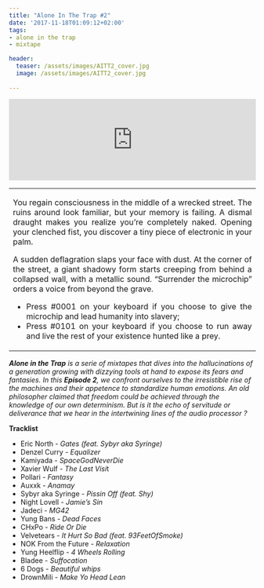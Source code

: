 ```yaml
---
title: "Alone In The Trap #2" 
date: '2017-11-18T01:09:12+02:00'
tags:
- alone in the trap
- mixtape

header:
  teaser: /assets/images/AITT2_cover.jpg
  image: /assets/images/AITT2_cover.jpg
 
---
```

<table>
<tbody>
<tr>
<td>
<p style="text-align: justify;">You regain consciousness in the middle of a wrecked street. The ruins around look familiar, but your memory is failing. A dismal draught makes you realize you&rsquo;re completely naked. Opening your clenched fist, you discover a tiny piece of electronic in your palm.</p>
<p style="text-align: justify;">A sudden deflagration slaps your face with dust. At the corner of the street, a giant shadowy form starts creeping from behind a collapsed wall, with a metallic sound. &ldquo;Surrender the microchip&rdquo; orders a voice from beyond the grave.</p>
<ul>
<li style="text-align: justify;">Press #0001 on your keyboard if you choose to give the microchip and lead humanity into slavery;</li>
<li style="text-align: justify;">Press #0101 on your keyboard if you choose to run away and live the rest of your existence hunted like a prey.</li>
</ul>
</td>
</tr>
</tbody>
<iframe width="100%" height="166" scrolling="no" frameborder="no" src="https://w.soundcloud.com/player/?url=https%3A//api.soundcloud.com/tracks/378849710&amp;color=%23ff5500&amp;auto_play=false&amp;hide_related=false&amp;show_comments=true&amp;show_user=true&amp;show_reposts=false&amp;show_teaser=true"></iframe>
</table>
<p><strong><em>Alone in the Trap</em></strong><em> is a serie of mixtapes that dives into the hallucinations of a generation growing with dizzying tools at hand to expose its fears and fantasies. In this </em><strong><em>Episode 2</em></strong><em>, we confront ourselves to the irresistible rise of the machines and their appetence to standardize human emotions. An old philosopher claimed that freedom could be achieved through the knowledge of our own determinism. But is it the echo of servitude or deliverance that we hear in the intertwining lines of the audio processor ? </em></p>
<p><strong>Tracklist</strong><span style="font-weight: 400;"></span></p>
<ul>
<li style="font-weight: 400;"><span style="font-weight: 400;">Eric North - </span><em><span style="font-weight: 400;">Gates</span></em> <em><span style="font-weight: 400;">(feat. Sybyr aka Syringe)</span></em></li>
<li style="font-weight: 400;"><span style="font-weight: 400;">Denzel Curry - </span><em><span style="font-weight: 400;">Equalizer</span></em></li>
<li style="font-weight: 400;"><span style="font-weight: 400;">Kamiyada - </span><em><span style="font-weight: 400;">SpaceGodNeverDie</span></em></li>
<li style="font-weight: 400;"><span style="font-weight: 400;">Xavier Wulf - </span><em><span style="font-weight: 400;">The Last Visi</span></em><span style="font-weight: 400;">t</span></li>
<li style="font-weight: 400;"><span style="font-weight: 400;">Pollari - </span><em><span style="font-weight: 400;">Fantasy</span></em></li>	
<li style="font-weight: 400;"><span style="font-weight: 400;">Auxxk - </span><em><span style="font-weight: 400;">Anamay</span></em></li>
<li style="font-weight: 400;"><span style="font-weight: 400;">Sybyr aka Syringe - </span><em><span style="font-weight: 400;">Pissin Off (feat. Shy)</span></em></li>
<li style="font-weight: 400;"><span style="font-weight: 400;">Night Lovell - </span><em><span style="font-weight: 400;">Jamie&rsquo;s Sin</span></em></li>
<li style="font-weight: 400;"><span style="font-weight: 400;">Jadeci -</span><em><span style="font-weight: 400;"> MG42</span></em></li>
<li style="font-weight: 400;"><span style="font-weight: 400;">Yung Bans - </span><em><span style="font-weight: 400;">Dead Faces</span></em></li>
<li style="font-weight: 400;"><span style="font-weight: 400;">CHxPo - </span><em><span style="font-weight: 400;">Ride Or Die</span></em></li>
<li style="font-weight: 400;"><span style="font-weight: 400;">Velvetears - </span><em><span style="font-weight: 400;">It Hurt So Bad (feat. 93FeetOfSmoke)</span></em></li>
<li style="font-weight: 400;"><span style="font-weight: 400;">NOK From the Future - </span><em><span style="font-weight: 400;">Relaxation</span></em></li>
<li style="font-weight: 400;"><span style="font-weight: 400;">Yung Heelflip - </span><em><span style="font-weight: 400;">4 Wheels Rolling</span></em></li>
<li style="font-weight: 400;"><span style="font-weight: 400;">Bladee - </span><em><span style="font-weight: 400;">Suffocation</span></em></li>
<li style="font-weight: 400;"><span style="font-weight: 400;">6 Dogs - </span><em><span style="font-weight: 400;">Beautiful whips</span></em></li>
<li style="font-weight: 400;"><span style="font-weight: 400;">DrownMili - </span><em><span style="font-weight: 400;">Make Yo Head Lean</span></em></li>
</ul>
